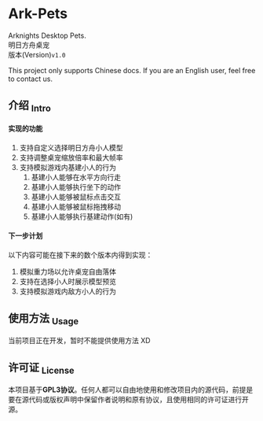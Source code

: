 Ark-Pets
==========
Arknights Desktop Pets.  
明日方舟桌宠  
版本(Version)`v1.0`

This project only supports Chinese docs. If you are an English user, feel free to contact us.

## 介绍 <sub>Intro</sub>
#### 实现的功能
1. 支持自定义选择明日方舟小人模型
2. 支持调整桌宠缩放倍率和最大帧率
3. 支持模拟游戏内基建小人的行为
    1. 基建小人能够在水平方向行走
    2. 基建小人能够执行坐下的动作
    3. 基建小人能够被鼠标点击交互
    4. 基建小人能够被鼠标拖拽移动
    5. 基建小人能够执行基建动作(如有)

#### 下一步计划
以下内容可能在接下来的数个版本内得到实现：
1. 模拟重力场以允许桌宠自由落体
2. 支持在选择小人时展示模型预览
3. 支持模拟游戏内敌方小人的行为

## 使用方法 <sub>Usage</sub>
当前项目正在开发，暂时不能提供使用方法 XD

## 许可证 <sub>License</sub>
本项目基于**GPL3协议**。任何人都可以自由地使用和修改项目内的源代码，前提是要在源代码或版权声明中保留作者说明和原有协议，且使用相同的许可证进行开源。
